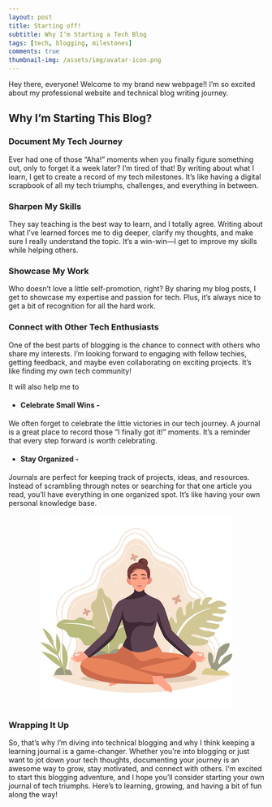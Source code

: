 ```yaml
---
layout: post
title: Starting off!
subtitle: Why I’m Starting a Tech Blog
tags: [tech, blogging, milestones]
comments: true
thumbnail-img: /assets/img/avatar-icon.png
---
```


Hey there, everyone! Welcome to my brand new webpage!! I’m so excited about my professional website and technical blog writing journey.

## Why I’m Starting This Blog?

### Document My Tech Journey

Ever had one of those “Aha!” moments when you finally figure something out, only to forget it a week later? I’m tired of that! By writing about what I learn, I get to create a record of my tech milestones. It’s like having a digital scrapbook of all my tech triumphs, challenges, and everything in between.

### Sharpen My Skills
They say teaching is the best way to learn, and I totally agree. Writing about what I’ve learned forces me to dig deeper, clarify my thoughts, and make sure I really understand the topic. It’s a win-win—I get to improve my skills while helping others.

### Showcase My Work
Who doesn’t love a little self-promotion, right? By sharing my blog posts, I get to showcase my expertise and passion for tech. Plus, it’s always nice to get a bit of recognition for all the hard work.

### Connect with Other Tech Enthusiasts
One of the best parts of blogging is the chance to connect with others who share my interests. I’m looking forward to engaging with fellow techies, getting feedback, and maybe even collaborating on exciting projects. It’s like finding my own tech community!

It will also help me to 
- #### Celebrate Small Wins - 
We often forget to celebrate the little victories in our tech journey. A journal is a great place to record those “I finally got it!” moments. It’s a reminder that every step forward is worth celebrating.

- #### Stay Organized - 
Journals are perfect for keeping track of projects, ideas, and resources. Instead of scrambling through notes or searching for that one article you read, you’ll have everything in one organized spot. It’s like having your own personal knowledge base.

<p align="center">
  <img src="/assets/img/avatar-icon.png" alt="Tech Blogging" />
</p>

### Wrapping It Up
So, that’s why I’m diving into technical blogging and why I think keeping a learning journal is a game-changer. Whether you’re into blogging or just want to jot down your tech thoughts, documenting your journey is an awesome way to grow, stay motivated, and connect with others. I’m excited to start this blogging adventure, and I hope you’ll consider starting your own journal of tech triumphs. Here’s to learning, growing, and having a bit of fun along the way!